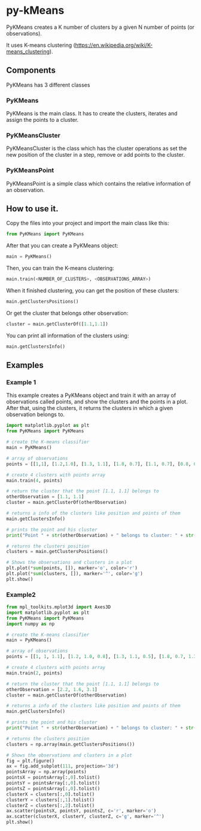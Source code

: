 # py-kMeans
PyKMeans creates a K number of clusters by a given N number of points (or observations).

It uses K-means clustering (https://en.wikipedia.org/wiki/K-means_clustering).

## Components
PyKMeans has 3 different classes

### PyKMeans
PyKMeans is the main class. It has to create the clusters, iterates and assign the points to a cluster.

### PyKMeansCluster
PyKMeansCluster is the class which has the cluster operations as set the new position of the cluster in a step, remove or add points to the cluster.

### PyKMeansPoint
PyKMeansPoint is a simple class which contains the relative information of an observation.

## How to use it.
Copy the files into your project and import the main class like this:
```python
from PyKMeans import PyKMeans
```

After that you can create a PyKMeans object:
```python
main = PyKMeans()
```

Then, you can train the K-means clustering:
```python
main.train(<NUMBER_OF_CLUSTERS>, <OBSERVATIONS_ARRAY>)
```

When it finished clustering, you can get the position of these clusters:
```python
main.getClustersPositions()
```

Or get the cluster that belongs other observation:
```python
cluster = main.getClusterOf([1.1,1.1])
```

You can print all information of the clusters using:
```python
main.getClustersInfo()
```

## Examples
### Example 1
This example creates a PyKMeans object and train it with an array of observations called points, and show the clusters and the points in a plot. After that, using the clusters, it returns the clusters in which a given observation belongs to.
```python
import matplotlib.pyplot as plt
from PyKMeans import PyKMeans

# create the K-means classifier
main = PyKMeans()

# array of observations
points = [[1,1], [1.2,1.0], [1.3, 1.1], [1.8, 0.7], [1.1, 0.7], [0.8, 0.7], [3,3], [3.1,3.0], [3.0,3.1], [3.2,3.7], [2.9,3.4], [9.7,11], [10,10], [10.5,10.7], [10.2,10.1], [-4,-3], [-4,-4.5], [-3,-4.5], [-3,-3.7]]

# create 4 clusters with points array
main.train(4, points)

# return the cluster that the point [1.1, 1.1] belongs to
otherObservation = [1.1, 1.1]
cluster = main.getClusterOf(otherObservation)

# returns a info of the clusters like position and points of them
main.getClustersInfo()

# prints the point and his cluster
print("Point " + str(otherObservation) + " belongs to cluster: " + str(cluster.getPosition()))

# returns the clusters position
clusters = main.getClustersPositions()

# Shows the observations and clusters in a plot
plt.plot(*sum(points, []), marker='o', color='r')
plt.plot(*sum(clusters, []), marker='^', color='g')
plt.show()
```

### Example2

```python
from mpl_toolkits.mplot3d import Axes3D
import matplotlib.pyplot as plt
from PyKMeans import PyKMeans
import numpy as np

# create the K-means classifier
main = PyKMeans()

# array of observations
points = [[1, 1, 1.1], [1.2, 1.0, 0.8], [1.3, 1.1, 0.5], [1.8, 0.7, 1.3], [1.3, 0.7, 0.9], [0.8, 0.7, 1.7], [3.1, 3, 2.7], [3.1,3.0,2.6], [3.2,2.7,3.9], [3.2,3.7,2.2], [2.9,3.4,3.3]]

# create 4 clusters with points array
main.train(2, points)

# return the cluster that the point [1.1, 1.1] belongs to
otherObservation = [2.2, 1.6, 3.1]
cluster = main.getClusterOf(otherObservation)

# returns a info of the clusters like position and points of them
main.getClustersInfo()

# prints the point and his cluster
print("Point " + str(otherObservation) + " belongs to cluster: " + str(cluster.getPosition()))

# returns the clusters position
clusters = np.array(main.getClustersPositions())

# Shows the observations and clusters in a plot
fig = plt.figure()
ax = fig.add_subplot(111, projection='3d')
pointsArray = np.array(points)
pointsX = pointsArray[:,0].tolist()
pointsY = pointsArray[:,0].tolist()
pointsZ = pointsArray[:,0].tolist()
clusterX = clusters[:,0].tolist()
clusterY = clusters[:,1].tolist()
clusterZ = clusters[:,2].tolist()
ax.scatter(pointsX, pointsY, pointsZ, c='r', marker='o')
ax.scatter(clusterX, clusterY, clusterZ, c='g', marker='^')
plt.show()
```
